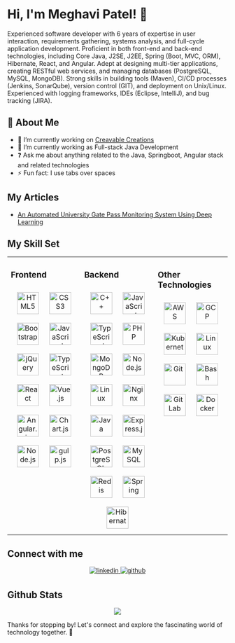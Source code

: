 <!--
**Meghavi-Patel/meghavi-patel** is a ✨ _special_ ✨ repository because its `README.md` (this file) appears on your GitHub profile.

Here are some ideas to get you started:

- 🔭 I’m currently working on ...
- 🌱 I’m currently learning ...
- 👯 I’m looking to collaborate on ...
- 🤔 I’m looking for help with ...
- 💬 Ask me about ...
- 📫 How to reach me: ...
- 😄 Pronouns: ...
- ⚡ Fun fact: ...
-->

# Hi, I'm Meghavi Patel! 👋

Experienced software developer with 6 years of expertise in user interaction, requirements gathering, systems analysis, and full-cycle application development. Proficient in both front-end and back-end technologies, including Core Java, J2SE, J2EE, Spring (Boot, MVC, ORM), Hibernate, React, and Angular. Adept at designing multi-tier applications, creating RESTful web services, and managing databases (PostgreSQL, MySQL, MongoDB). Strong skills in building tools (Maven), CI/CD processes (Jenkins, SonarQube), version control (GIT), and deployment on Unix/Linux. Experienced with logging frameworks, IDEs (Eclipse, IntelliJ), and bug tracking (JIRA).

## 🚀 About Me

- 🔭 I’m currently working on [Creavable Creations](https://github.com/Meghavi-Patel/react-website)
- 🌱 I’m currently working as Full-stack Java Development
- ❓ Ask me about anything related to the Java, Springboot, Angular stack and related technologies
- ⚡ Fun fact: I use tabs over spaces

## My Articles

- [An Automated University Gate Pass Monitoring System Using Deep Learning](https://ieeexplore.ieee.org/document/9485025)

## My Skill Set

<table><tr><td valign="top" width="33%">

### Frontend

<div align="center">
    <a href="https://en.wikipedia.org/wiki/HTML5" target="_blank"><img style="margin: 10px" src="https://meghavi-patel.github.io/skills-assets/html5-original-wordmark.svg" alt="HTML5" height="50" /></a>
    <a href="https://www.w3schools.com/css/" target="_blank"><img style="margin: 10px" src="https://meghavi-patel.github.io/skills-assets/css3-original-wordmark.svg" alt="CSS3" height="50" /></a>
    <a href="https://getbootstrap.com/docs/3.4/javascript/" target="_blank"><img style="margin: 10px" src="https://meghavi-patel.github.io/skills-assets/bootstrap-plain.svg" alt="Bootstrap" height="50" /></a>
    <a href="https://www.javascript.com/" target="_blank"><img style="margin: 10px" src="https://meghavi-patel.github.io/skills-assets/javascript-original.svg" alt="JavaScript" height="50" /></a>
    <a href="https://jquery.com/" target="_blank"><img style="margin: 10px" src="https://meghavi-patel.github.io/skills-assets/jquery.svg" alt="jQuery" height="50" /></a>
    <a href="https://www.typescriptlang.org/" target="_blank"><img style="margin: 10px" src="https://meghavi-patel.github.io/skills-assets/typescript-original.svg" alt="TypeScript" height="50" /></a>
    <a href="https://reactjs.org/" target="_blank"><img style="margin: 10px" src="https://meghavi-patel.github.io/skills-assets/react-original-wordmark.svg" alt="React" height="50" /></a>
    <a href="https://vuejs.org/" target="_blank"><img style="margin: 10px" src="https://meghavi-patel.github.io/skills-assets/vuejs-original-wordmark.svg" alt="Vue.js" height="50" /></a>
    <a href="https://angular.dev/" target="_blank"><img style="margin: 10px" src="https://meghavi-patel.github.io/skills-assets/angularjs-original.svg" alt="Angular.js" height="50" /></a>
    <a href="https://www.chartjs.org/" target="_blank"><img style="margin: 10px" src="https://meghavi-patel.github.io/skills-assets/logo-title.svg" alt="Chart.js" height="50" /></a>
    <a href="https://nodejs.org/" target="_blank"><img style="margin: 10px" src="https://meghavi-patel.github.io/skills-assets/nodejs-original-wordmark.svg" alt="Node.js" height="50" /></a>
    <a href="https://gulpjs.com/" target="_blank"><img style="margin: 10px" src="https://meghavi-patel.github.io/skills-assets/gulp-plain.svg" alt="gulp.js" height="50" /></a>
</div></td>

<td align="top" width="33%">

### Backend

<div align="center">  
    <a href="https://www.cplusplus.com/" target="_blank"><img style="margin: 10px" src="https://meghavi-patel.github.io/skills-assets/cplusplus-original.svg" alt="C++" height="50" /></a>  
    <a href="https://www.javascript.com/" target="_blank"><img style="margin: 10px" src="https://meghavi-patel.github.io/skills-assets/javascript-original.svg" alt="JavaScript" height="50" /></a>  
    <a href="https://www.typescriptlang.org/" target="_blank"><img style="margin: 10px" src="https://meghavi-patel.github.io/skills-assets/typescript-original.svg" alt="TypeScript" height="50" /></a>  
    <a href="https://www.php.net/" target="_blank"><img style="margin: 10px" src="https://meghavi-patel.github.io/skills-assets/php-original.svg" alt="PHP" height="50" /></a>  
    <a href="https://www.mongodb.com/" target="_blank"><img style="margin: 10px" src="https://meghavi-patel.github.io/skills-assets/mongodb-original-wordmark.svg" alt="MongoDB" height="50" /></a>  
    <a href="https://nodejs.org/" target="_blank"><img style="margin: 10px" src="https://meghavi-patel.github.io/skills-assets/nodejs-original-wordmark.svg" alt="Node.js" height="50" /></a>  
    <a href="https://www.linux.org/" target="_blank"><img style="margin: 10px" src="https://meghavi-patel.github.io/skills-assets/linux-original.svg" alt="Linux" height="50" /></a>  
    <a href="https://www.nginx.com/" target="_blank"><img style="margin: 10px" src="https://meghavi-patel.github.io/skills-assets/nginx-original.svg" alt="Nginx" height="50" /></a>  
    <a href="https://www.java.com/en/" target="_blank"><img style="margin: 10px" src="https://www.svgrepo.com/show/452234/java.svg" alt="Java" height="50" /></a>  
    <a href="https://expressjs.com/" target="_blank"><img style="margin: 10px" src="https://meghavi-patel.github.io/skills-assets/express-original-wordmark.svg" alt="Express.js" height="50" /></a>    
    <a href="https://www.postgresql.org/" target="_blank"><img style="margin: 10px" src="https://meghavi-patel.github.io/skills-assets/postgresql-original-wordmark.svg" alt="PostgreSQL" height="50" /></a>  
    <a href="https://www.mysql.com/" target="_blank"><img style="margin: 10px" src="https://meghavi-patel.github.io/skills-assets/mysql-original-wordmark.svg" alt="MySQL" height="50" /></a>  
    <a href="https://redis.io/" target="_blank"><img style="margin: 10px" src="https://meghavi-patel.github.io/skills-assets/redis-original-wordmark.svg" alt="Redis" height="50" /></a>
    <a href="https://spring.io/projects/spring-boot" target="_blank"><img style="margin: 10px" src="https://meghavi-patel.github.io/skills-assets/springio-icon.svg" alt="Spring" height="50" /></a> 
    <a href="https://hibernate.org/" target="_blank"><img style="margin: 10px" src="https://meghavi-patel.github.io/skills-assets/hibernate.svg" alt="Hibernate" height="50" /></a> 
</div></td>

<td valign="top" width="33%">

### Other Technologies

<div align="center">  
    <a href="https://aws.amazon.com/" target="_blank"><img style="margin: 10px" src="https://meghavi-patel.github.io/skills-assets/amazonwebservices-original-wordmark.svg" alt="AWS" height="50" /></a>  
    <a href="https://cloud.google.com/" target="_blank"><img style="margin: 10px" src="https://meghavi-patel.github.io/skills-assets/google_cloud-icon.svg" alt="GCP" height="50" /></a>  
    <a href="https://kubernetes.io/" target="_blank"><img style="margin: 10px" src="https://meghavi-patel.github.io/skills-assets/kubernetes-icon.svg" alt="Kubernetes" height="50" /></a>  
    <a href="https://www.linux.org/" target="_blank"><img style="margin: 10px" src="https://meghavi-patel.github.io/skills-assets/linux-original.svg" alt="Linux" height="50" /></a>  
    <a href="https://git-scm.com/" target="_blank"><img style="margin: 10px" src="https://meghavi-patel.github.io/skills-assets/git-scm-icon.svg" alt="Git" height="50" /></a>  
    <a href="https://www.gnu.org/software/bash/" target="_blank"><img style="margin: 10px" src="https://meghavi-patel.github.io/skills-assets/gnu_bash-icon.svg" alt="Bash" height="50" /></a>  
    <a href="https://about.gitlab.com/" target="_blank"><img style="margin: 10px" src="https://meghavi-patel.github.io/skills-assets/gitlab.svg" alt="GitLab" height="50" /></a>
    <a href="https://www.docker.com/" target="_blank"><img style="margin: 10px" src="https://meghavi-patel.github.io/skills-assets/docker-original-wordmark.svg" alt="Docker" height="50" /></a>  
</div>

</td></tr></table>

## Connect with me

<div align="center">
    <a href="https://www.linkedin.com/in/meghavi-patel-mp/" target="_blank">
        <img src="https://img.shields.io/badge/linkedin-%231E77B5.svg?&style=for-the-badge&logo=linkedin&logoColor=white" alt=linkedin style="margin-bottom: 5px;" />
    </a>
    <a href="https://github.com/Meghavi-Patel" target="_blank">
        <img src="https://img.shields.io/badge/github-%2324292e.svg?&style=for-the-badge&logo=github&logoColor=white" alt=github style="margin-bottom: 5px;" />
    </a>  
</div>

## Github Stats

<div align="center">
    <img src="https://github-readme-stats.vercel.app/api?username=Meghavi-Patel&show_icons=true&count_private=true&hide_border=true&theme=vue-dark" align="center" />
</div>

<p>Thanks for stopping by! Let's connect and explore the fascinating world of technology together. 🚀</p>
